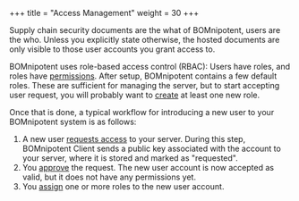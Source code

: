 +++
title = "Access Management"
weight = 30
+++

Supply chain security documents are the what of BOMnipotent, users are the who. Unless you explicitly state otherwise, the hosted documents are only visible to those user accounts you grant access to.

BOMnipotent uses role-based access control (RBAC): Users have roles, and roles have [permissions](/client/manager/access-management/permissions/). After setup, BOMnipotent contains a few default roles. These are sufficient for managing the server, but to start accepting user request, you will probably want to [create](/client/manager/access-management/role-management/) at least one new role.

Once that is done, a typical workflow for introducing a new user to your BOMnipotent system is as follows:
1. A new user [requests access](/client/basics/account-creation/) to your server. During this step, BOMnipotent Client sends a public key associated with the account to your server, where it is stored and marked as "requested".
1. You [approve](/client/manager/access-management/user-management/) the request. The new user account is now accepted as valid, but it does not have any permissions yet.
1. You [assign](/client/manager/access-management/role-assignment/) one or more roles to the new user account.
